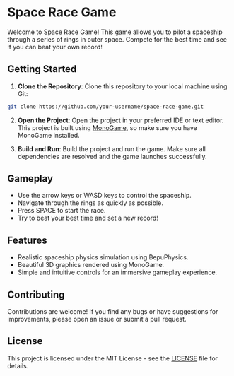 
# Space Race Game

Welcome to Space Race Game! This game allows you to pilot a spaceship through a series of rings in outer space. Compete for the best time and see if you can beat your own record!

## Getting Started

1. **Clone the Repository**: Clone this repository to your local machine using Git:

```bash
git clone https://github.com/your-username/space-race-game.git
```

2. **Open the Project**: Open the project in your preferred IDE or text editor. This project is built using [MonoGame](https://www.monogame.net/), so make sure you have MonoGame installed.

3. **Build and Run**: Build the project and run the game. Make sure all dependencies are resolved and the game launches successfully.

## Gameplay

- Use the arrow keys or WASD keys to control the spaceship.
- Navigate through the rings as quickly as possible.
- Press SPACE to start the race.
- Try to beat your best time and set a new record!

## Features

- Realistic spaceship physics simulation using BepuPhysics.
- Beautiful 3D graphics rendered using MonoGame.
- Simple and intuitive controls for an immersive gameplay experience.

## Contributing

Contributions are welcome! If you find any bugs or have suggestions for improvements, please open an issue or submit a pull request.

## License

This project is licensed under the MIT License - see the [LICENSE](LICENSE) file for details.
